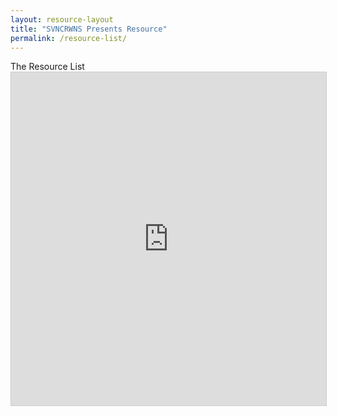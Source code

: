 ```yaml
---
layout: resource-layout
title: "SVNCRWNS Presents Resource"
permalink: /resource-list/
---
```


<section class="resource-form">
    <div class="frow">
        <div class="form-msg">The Resource List</div>
        <iframe class="airtable-embed" src="https://airtable.com/embed/shryowSQRlDQFfPe9?backgroundColor=blue&layout=card" frameborder="0" onmousewheel="" width="100%" height="533" style="background: transparent; border: 1px solid #ccc;"></iframe>
    </div>
</section>